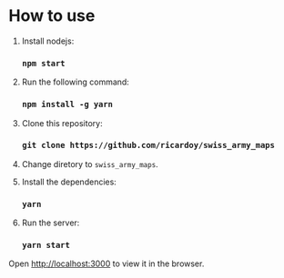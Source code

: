 # How to use

1. Install nodejs:

    ### `npm start`

2. Run the following command:

    ### `npm install -g yarn`

3. Clone this repository:

    ### `git clone https://github.com/ricardoy/swiss_army_maps`

4. Change diretory to `swiss_army_maps`.

5. Install the dependencies:

    ### `yarn`

6. Run the server:

    ### `yarn start`


Open [http://localhost:3000](http://localhost:3000) to view it in the browser.